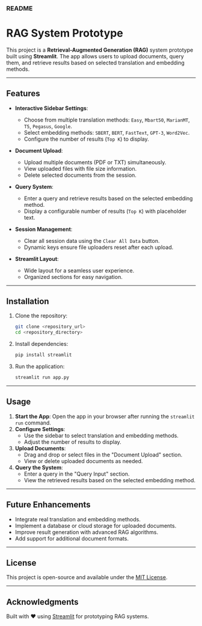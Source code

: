 ### README

# RAG System Prototype

This project is a **Retrieval-Augmented Generation (RAG)** system prototype built using **Streamlit**. The app allows users to upload documents, query them, and retrieve results based on selected translation and embedding methods.

---

## Features
- **Interactive Sidebar Settings**:
  - Choose from multiple translation methods: `Easy`, `Mbart50`, `MarianMT`, `T5`, `Pegasus`, `Google`.
  - Select embedding methods: `SBERT`, `BERT`, `FastText`, `GPT-3`, `Word2Vec`.
  - Configure the number of results (`Top K`) to display.

- **Document Upload**:
  - Upload multiple documents (PDF or TXT) simultaneously.
  - View uploaded files with file size information.
  - Delete selected documents from the session.

- **Query System**:
  - Enter a query and retrieve results based on the selected embedding method.
  - Display a configurable number of results (`Top K`) with placeholder text.

- **Session Management**:
  - Clear all session data using the `Clear All Data` button.
  - Dynamic keys ensure file uploaders reset after each upload.

- **Streamlit Layout**:
  - Wide layout for a seamless user experience.
  - Organized sections for easy navigation.

---

## Installation

1. Clone the repository:
   ```bash
   git clone <repository_url>
   cd <repository_directory>
   ```

2. Install dependencies:
   ```bash
   pip install streamlit
   ```

3. Run the application:
   ```bash
   streamlit run app.py
   ```

---

## Usage

1. **Start the App**: Open the app in your browser after running the `streamlit run` command.
2. **Configure Settings**:
   - Use the sidebar to select translation and embedding methods.
   - Adjust the number of results to display.
3. **Upload Documents**:
   - Drag and drop or select files in the "Document Upload" section.
   - View or delete uploaded documents as needed.
4. **Query the System**:
   - Enter a query in the "Query Input" section.
   - View the retrieved results based on the selected embedding method.

---

## Future Enhancements
- Integrate real translation and embedding methods.
- Implement a database or cloud storage for uploaded documents.
- Improve result generation with advanced RAG algorithms.
- Add support for additional document formats.

---

## License
This project is open-source and available under the [MIT License](LICENSE).

---

## Acknowledgments
Built with ❤️ using [Streamlit](https://streamlit.io/) for prototyping RAG systems.